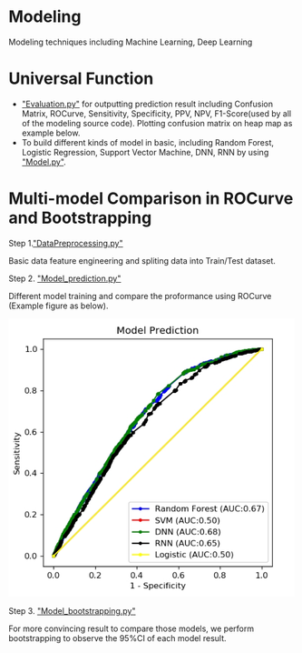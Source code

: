 # Modeling
Modeling techniques including Machine Learning, Deep Learning

# Universal Function
- ["Evaluation.py"](https://github.com/xup6YJ/Modeling/blob/main/Code/Evaluation.py) for outputting prediction result including Confusion Matrix, ROCurve, Sensitivity, Specificity, PPV, NPV, F1-Score(used by all of the modeling source code). Plotting confusion matrix on heap map as example below.
- To build different kinds of model in basic, including Random Forest, Logistic Regression, Support Vector Machine, DNN, RNN by using ["Model.py"](https://github.com/xup6YJ/Modeling/blob/main/Code/Model.py).

# Multi-model Comparison in ROCurve and Bootstrapping
Step 1.["DataPreprocessing.py"](https://github.com/xup6YJ/Modeling/blob/main/Code/DataPreprocessing.py)

Basic data feature engineering and spliting data into Train/Test dataset.

Step 2. ["Model_prediction.py"](https://github.com/xup6YJ/Modeling/blob/main/Code/Model_prediction.py)

Different model training and compare the proformance using ROCurve (Example figure as below).

<p align="center">
  <img src="Example Image/ROC.jpg">
</p>

Step 3. ["Model_bootstrapping.py"](https://github.com/xup6YJ/Modeling/blob/main/Code/Model_bootstrapping.py)

For more convincing result to compare those models, we perform bootstrapping to observe the 95%CI of each model result.
